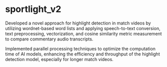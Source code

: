 # sportlight_v2


Developed a novel approach for highlight detection in match videos by utilizing wordnet-based word lists and
applying speech-to-text conversion, text preprocessing, vectorization, and cosine similarity metric measurement
to compare commentary audio transcripts.


Implemented parallel processing techniques to optimize the computation time of AI models, enhancing the
efficiency and throughput of the highlight detection model, especially for longer match videos.
